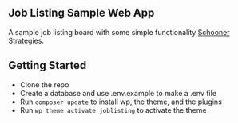 ## Job Listing Sample Web App

A sample job listing board with some simple functionality [Schooner Strategies](https://schoonerstrategies.com).

## Getting Started

- Clone the repo
- Create a database and use .env.example to make a .env file
- Run `composer update` to install wp, the theme, and the plugins
- Run `wp theme activate joblisting` to activate the theme